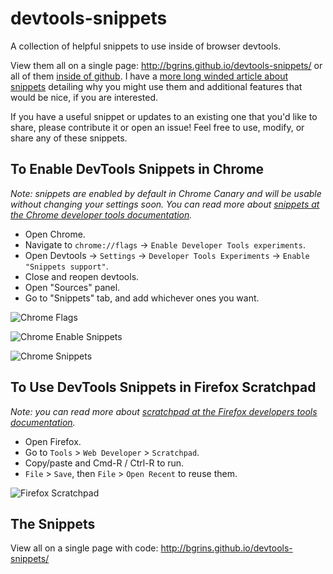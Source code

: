 devtools-snippets
=================

A collection of helpful snippets to use inside of browser devtools.

View them all on a single page: http://bgrins.github.io/devtools-snippets/ or all of them [inside of github](https://github.com/bgrins/devtools-snippets/tree/master/snippets).  I have a [more long winded article about snippets](http://www.briangrinstead.com/blog/devtools-snippets) detailing why you might use them and additional features that would be nice, if you are interested.

If you have a useful snippet or updates to an existing one that you'd like to share, please contribute it or open an issue!  Feel free to use, modify, or share any of these snippets.

## To Enable DevTools Snippets in Chrome

*Note: snippets are enabled by default in Chrome Canary and will be usable without changing your settings soon. You can read more about [snippets at the Chrome developer tools documentation](https://developers.google.com/chrome-developer-tools/docs/authoring-development-workflow#snippets).*

* Open Chrome.
* Navigate to `chrome://flags` -> `Enable Developer Tools experiments`.
* Open Devtools -> `Settings` -> `Developer Tools Experiments` -> `Enable "Snippets support"`.
* Close and reopen devtools.
* Open "Sources" panel.
* Go to "Snippets" tab, and add whichever ones you want.

![Chrome Flags](screenshots/chrome-flags.png)

![Chrome Enable Snippets](screenshots/chrome-enable-snippets.png)

![Chrome Snippets](screenshots/chrome-snippets.png)

## To Use DevTools Snippets in Firefox Scratchpad

*Note: you can read more about [scratchpad at the  Firefox developers tools documentation](https://developer.mozilla.org/en-US/docs/Tools/Scratchpad).*

* Open Firefox.
* Go to `Tools` > `Web Developer` > `Scratchpad`.
* Copy/paste and Cmd-R / Ctrl-R to run.
* `File` > `Save`, then `File` > `Open Recent` to reuse them.

![Firefox Scratchpad](screenshots/firefox-scratchpad.png)


## The Snippets

View all on a single page with code: http://bgrins.github.io/devtools-snippets/
